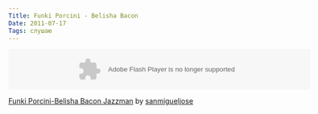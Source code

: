 ```yaml
---
Title: Funki Porcini - Belisha Bacon
Date: 2011-07-17
Tags: слушаю
---
```


<object height="81" width="100%"> <param name="movie" value="http://player.soundcloud.com/player.swf?url=http%3A%2F%2Fapi.soundcloud.com%2Ftracks%2F6547882&amp;show_comments=false&amp;auto_play=false&amp;color=000000"></param> <param name="allowscriptaccess" value="always"></param> <embed allowscriptaccess="always" height="81" src="http://player.soundcloud.com/player.swf?url=http%3A%2F%2Fapi.soundcloud.com%2Ftracks%2F6547882&amp;show_comments=false&amp;auto_play=false&amp;color=000000" type="application/x-shockwave-flash" width="600"></embed> </object>  <p> <span><a href="http://soundcloud.com/sanmigueljose/funki-porcini-belisha-beacon-jazzman">Funki Porcini-Belisha Bacon Jazzman</a> by <a href="http://soundcloud.com/sanmigueljose">sanmigueljose</a></span></p>